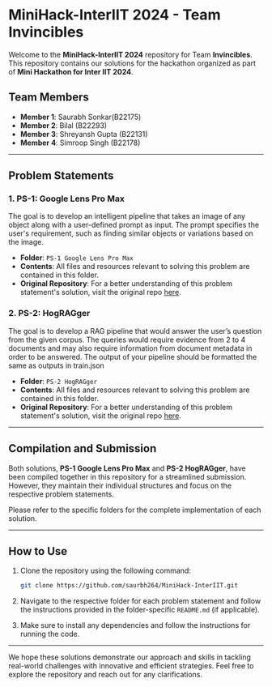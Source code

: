 # MiniHack-InterIIT 2024 - Team Invincibles

Welcome to the **MiniHack-InterIIT 2024** repository for Team **Invincibles**. This repository contains our solutions for the hackathon organized as part of **Mini Hackathon for Inter IIT 2024**.

## Team Members

- **Member 1**: Saurabh Sonkar(B22175) 
- **Member 2**: Bilal (B22293)
- **Member 3**: Shreyansh Gupta (B22131)
- **Member 4**: Simroop Singh (B22178)

---

## Problem Statements

### 1. PS-1: Google Lens Pro Max
The goal is to develop an intelligent pipeline that takes an image of any object along with a user-defined prompt as input. The prompt specifies the user's requirement, such as finding similar objects or variations based on the image.

- **Folder**: `PS-1 Google Lens Pro Max`  
- **Contents**: All files and resources relevant to solving this problem are contained in this folder.
- **Original Repository**: For a better understanding of this problem statement's solution, visit the original repo [here](https://github.com/DoItNowokay/lost-found).

### 2. PS-2: HogRAGger
The goal is to develop a RAG pipeline that would answer the user’s question from the given corpus. The queries would require evidence from 2 to 4 documents and may also require information from document metadata in order to be answered. The output of your pipeline should be formatted the same as outputs in train.json

- **Folder**: `PS-2 HogRAGger`  
- **Contents**: All files and resources relevant to solving this problem are contained in this folder.
- **Original Repository**: For a better understanding of this problem statement's solution, visit the original repo [here](https://github.com/shrey7ansh07/InterIIT).

---

## Compilation and Submission

Both solutions, **PS-1 Google Lens Pro Max** and **PS-2 HogRAGger**, have been compiled together in this repository for a streamlined submission. However, they maintain their individual structures and focus on the respective problem statements. 

Please refer to the specific folders for the complete implementation of each solution.

---

## How to Use

1. Clone the repository using the following command:

    ```bash
    git clone https://github.com/saurbh264/MiniHack-InterIIT.git
    ```

2. Navigate to the respective folder for each problem statement and follow the instructions provided in the folder-specific `README.md` (if applicable).

3. Make sure to install any dependencies and follow the instructions for running the code.

---

We hope these solutions demonstrate our approach and skills in tackling real-world challenges with innovative and efficient strategies. Feel free to explore the repository and reach out for any clarifications.
